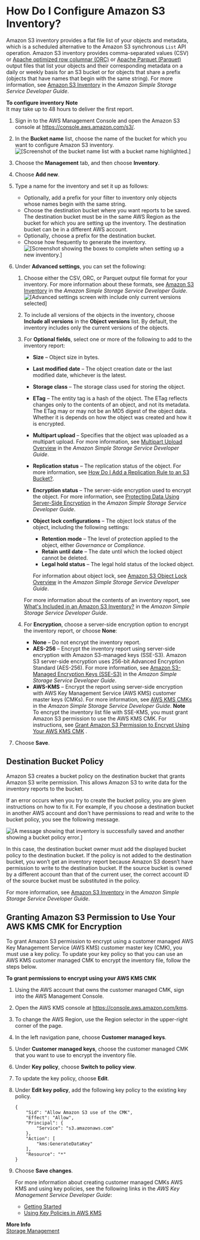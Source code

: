 # How Do I Configure Amazon S3 Inventory?<a name="configure-inventory"></a>

Amazon S3 inventory provides a flat file list of your objects and metadata, which is a scheduled alternative to the Amazon S3 synchronous `List` API operation\. Amazon S3 inventory provides comma\-separated values \(CSV\) or [Apache optimized row columnar \(ORC\)](https://orc.apache.org/) or [Apache Parquet \(Parquet\)](https://parquet.apache.org/) output files that list your objects and their corresponding metadata on a daily or weekly basis for an S3 bucket or for objects that share a prefix \(objects that have names that begin with the same string\)\. For more information, see [Amazon S3 Inventory](https://docs.aws.amazon.com/AmazonS3/latest/dev/storage-inventory.html) in the *Amazon Simple Storage Service Developer Guide*\.

**To configure inventory**
**Note**  
It may take up to 48 hours to deliver the first report\.

1. Sign in to the AWS Management Console and open the Amazon S3 console at [https://console\.aws\.amazon\.com/s3/](https://console.aws.amazon.com/s3/)\.

1. In the **Bucket name** list, choose the name of the bucket for which you want to configure Amazon S3 inventory\.  
![\[Screenshot of the bucket name list with a bucket name highlighted.\]](http://docs.aws.amazon.com/AmazonS3/latest/user-guide/images/choose-bucket-name.png)

1. Choose the **Management** tab, and then choose **Inventory**\.

1. Choose **Add new**\.

1. Type a name for the inventory and set it up as follows:
   + Optionally, add a prefix for your filter to inventory only objects whose names begin with the same string\.
   + Choose the destination bucket where you want reports to be saved\. The destination bucket must be in the same AWS Region as the bucket for which you are setting up the inventory\. The destination bucket can be in a different AWS account\. 
   + Optionally, choose a prefix for the destination bucket\.
   + Choose how frequently to generate the inventory\.  
![\[Screenshot showing the boxes to complete when setting up a new inventory.\]](http://docs.aws.amazon.com/AmazonS3/latest/user-guide/images/inventory-enter-data.png)

1. Under **Advanced settings**, you can set the following:

   1.  Choose either the CSV, ORC, or Parquet output file format for your inventory\. For more information about these formats, see [Amazon S3 Inventory](https://docs.aws.amazon.com/AmazonS3/latest/dev/storage-inventory.html) in the *Amazon Simple Storage Service Developer Guide*\.   
![\[Advanced settings screen with include only current versions selected\]](http://docs.aws.amazon.com/AmazonS3/latest/user-guide/images/inventory-enter-data-advanced.png)

   1. To include all versions of the objects in the inventory, choose **Include all versions** in the **Object versions** list\. By default, the inventory includes only the current versions of the objects\.

   1. For **Optional fields**, select one or more of the following to add to the inventory report:
      + **Size** – Object size in bytes\.
      + **Last modified date** – The object creation date or the last modified date, whichever is the latest\.
      + **Storage class** – The storage class used for storing the object\. 
      + **ETag** – The entity tag is a hash of the object\. The ETag reflects changes only to the contents of an object, and not its metadata\. The ETag may or may not be an MD5 digest of the object data\. Whether it is depends on how the object was created and how it is encrypted\.
      +  **Multipart upload** – Specifies that the object was uploaded as a multipart upload\. For more information, see [Multipart Upload Overview](https://docs.aws.amazon.com/AmazonS3/latest/dev/mpuoverview.html) in the *Amazon Simple Storage Service Developer Guide*\.
      + **Replication status** – The replication status of the object\. For more information, see [How Do I Add a Replication Rule to an S3 Bucket?](enable-replication.md)\.
      + **Encryption status** – The server\-side encryption used to encrypt the object\. For more information, see [Protecting Data Using Server\-Side Encryption](https://docs.aws.amazon.com/AmazonS3/latest/dev/serv-side-encryption.html) in the *Amazon Simple Storage Service Developer Guide*\.
      + **Object lock configurations** – The object lock status of the object, including the following settings: 
        + **Retention mode** – The level of protection applied to the object, either *Governance* or *Compliance*\.
        + **Retain until date** – The date until which the locked object cannot be deleted\.
        + **Legal hold status** – The legal hold status of the locked object\. 

        For information about object lock, see [Amazon S3 Object Lock Overview](https://docs.aws.amazon.com/AmazonS3/latest/dev/object-lock-overview.html) in the *Amazon Simple Storage Service Developer Guide*\.

      For more information about the contents of an inventory report, see [ What's Included in an Amazon S3 Inventory?](https://docs.aws.amazon.com/AmazonS3/latest/dev/storage-inventory.html#storage-inventory-contents) in the *Amazon Simple Storage Service Developer Guide*\.

   1. For **Encryption**, choose a server\-side encryption option to encrypt the inventory report, or choose **None**:
      + **None** – Do not encrypt the inventory report\.
      + **AES\-256** – Encrypt the inventory report using server\-side encryption with Amazon S3\-managed keys \(SSE\-S3\)\. Amazon S3 server\-side encryption uses 256\-bit Advanced Encryption Standard \(AES\-256\)\. For more information, see [Amazon S3\-Managed Encryption Keys \(SSE\-S3\)](https://docs.aws.amazon.com/AmazonS3/latest/dev/UsingServerSideEncryption.html) in the *Amazon Simple Storage Service Developer Guide*\. 
      + **AWS\-KMS** – Encrypt the report using server\-side encryption with AWS Key Management Service \(AWS KMS\) customer master keys \(CMKs\)\. For more information, see [AWS KMS CMKs](https://docs.aws.amazon.com/AmazonS3/latest/dev/UsingKMSEncryption.html) in the *Amazon Simple Storage Service Developer Guide*\. 
**Note**  
To encrypt the inventory list file with SSE\-KMS, you must grant Amazon S3 permission to use the AWS KMS CMK\. For instructions, see [Grant Amazon S3 Permission to Encrypt Using Your AWS KMS CMK](#configure-inventory-kms-key-policy) \.

1. Choose **Save**\.

## Destination Bucket Policy<a name="configure-inventory-destination-bucket-policy"></a>

Amazon S3 creates a bucket policy on the destination bucket that grants Amazon S3 write permission\. This allows Amazon S3 to write data for the inventory reports to the bucket\. 

If an error occurs when you try to create the bucket policy, you are given instructions on how to fix it\. For example, if you choose a destination bucket in another AWS account and don't have permissions to read and write to the bucket policy, you see the following message\. 

![\[A message showing that inventory is successfully saved and another showing a bucket policy error.\]](http://docs.aws.amazon.com/AmazonS3/latest/user-guide/images/inventory-bucket-policy.png)

In this case, the destination bucket owner must add the displayed bucket policy to the destination bucket\. If the policy is not added to the destination bucket, you won’t get an inventory report because Amazon S3 doesn’t have permission to write to the destination bucket\. If the source bucket is owned by a different account than that of the current user, the correct account ID of the source bucket must be substituted in the policy\.

For more information, see [Amazon S3 Inventory](https://docs.aws.amazon.com/AmazonS3/latest/dev/storage-inventory.html) in the *Amazon Simple Storage Service Developer Guide*\.

## Granting Amazon S3 Permission to Use Your AWS KMS CMK for Encryption<a name="configure-inventory-kms-key-policy"></a>

To grant Amazon S3 permission to encrypt using a customer managed AWS Key Management Service \(AWS KMS\) customer master key \(CMK\), you must use a key policy\. To update your key policy so that you can use an AWS KMS customer managed CMK to encrypt the inventory file, follow the steps below\.

**To grant permissions to encrypt using your AWS KMS CMK**

1. Using the AWS account that owns the customer managed CMK, sign into the AWS Management Console\.

1. Open the AWS KMS console at [https://console\.aws\.amazon\.com/kms](https://console.aws.amazon.com/kms)\.

1. To change the AWS Region, use the Region selector in the upper\-right corner of the page\.

1. In the left navigation pane, choose **Customer managed keys**\.

1. Under **Customer managed keys**, choose the customer managed CMK that you want to use to encrypt the inventory file\.

1. Under **Key policy**, choose **Switch to policy view**\.

1. To update the key policy, choose **Edit**\.

1. Under **Edit key policy**, add the following key policy to the existing key policy\.

   ```
   {
       "Sid": "Allow Amazon S3 use of the CMK",
       "Effect": "Allow",
       "Principal": {
           "Service": "s3.amazonaws.com"
       },
       "Action": [
           "kms:GenerateDataKey"
       ],
       "Resource": "*"
   }
   ```

1. Choose **Save changes**\.

   For more information about creating customer managed CMKs AWS KMS and using key policies, see the following links in the *AWS Key Management Service Developer Guide*:
   + [Getting Started](https://docs.aws.amazon.com/kms/latest/developerguide/getting-started.html)
   + [Using Key Policies in AWS KMS](https://docs.aws.amazon.com/kms/latest/developerguide/key-policies.html)

**More Info**  
 [Storage Management](storage-management.md)